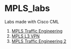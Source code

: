 # MPLS_labs
Labs made with Cisco CML

1) [MPLS Traffic Engineering](https://github.com/Jakubkkk12/network_labs/tree/main/MPLS/MPLS_Traffic_Engineering)
2) [MPLS L3 VPN](https://github.com/Jakubkkk12/network_labs/tree/main/MPLS/MPLS_L3_VPN)
3) [MPLS Traffic Engineering 2](https://github.com/Jakubkkk12/network_labs/tree/main/MPLS/MPLS_Traffic_Engineering_2)
